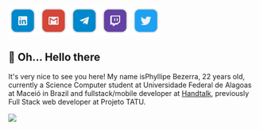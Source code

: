 [![Linkedin](https://github.com/pmba/pmba/blob/master/shields/linkedin.png?raw=true)](https://www.linkedin.com/in/phyllipe-bezerra-352037191)
[![Gmail](https://github.com/pmba/pmba/blob/master/shields/gmail.png?raw=true)](https://mail.google.com/mail/?view=cm&fs=1&to=phyllipebezerra@handtalk.me)
[![Telegram](https://github.com/pmba/pmba/blob/master/shields/telegram.png?raw=true)](https://t.me/pmbalves)
[![Twitch](https://github.com/pmba/pmba/blob/master/shields/twitch.png?raw=true)]()
[![Twitter](https://github.com/pmba/pmba/blob/master/shields/twitter.png?raw=true)](twitter.com/phipslon)

## 👋 Oh... Hello there

It's very nice to see you here! My name isPhyllipe Bezerra, 22 years old, currently a Science Computer student at Universidade Federal de Alagoas at Maceió in Brazil and fullstack/mobile developer at [Handtalk](https://handtalk.me), previously Full Stack web developer at Projeto TATU.

<a href="#">
  <img align="center" src="https://github-readme-stats.vercel.app/api?username=pmba&show_icons=true&theme=tokyonight" />
</a>

<!--- 🔭 I’m currently working on ...-->
<!--- 🌱 I’m currently learning ...-->
<!--- 👯 I’m looking to collaborate on ...-->
<!--- 🤔 I’m looking for help with ...-->
<!--- 💬 Ask me about ...-->
<!--- 📫 How to reach me: ...-->
<!--- 😄 Pronouns: ...-->
<!--- ⚡ Fun fact: ...-->
